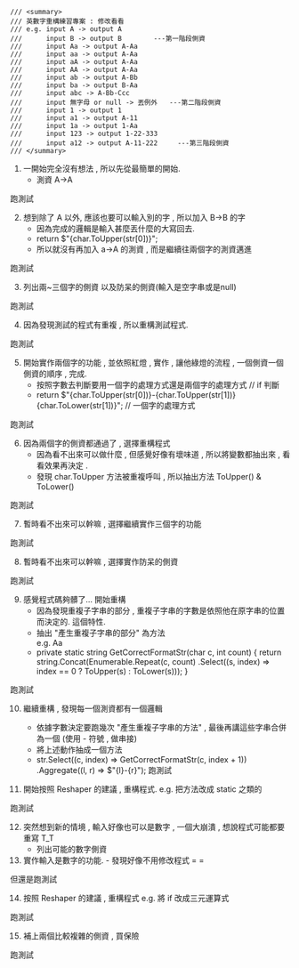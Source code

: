    /// <summary>
    /// 英數字重構練習專案 : 修改看看
    /// e.g. input A -> output A
    ///      input B -> output B        ---第一階段側資
    ///      input Aa -> output A-Aa
    ///      input aa -> output A-Aa
    ///      input aA -> output A-Aa
    ///      input AA -> output A-Aa
    ///      input ab -> output A-Bb
    ///      input ba -> output B-Aa
    ///      input abc -> A-Bb-Ccc
    ///      input 無字母 or null -> 丟例外   ---第二階段側資
    ///      input 1 -> output 1
    ///      input a1 -> output A-11
    ///      input 1a -> output 1-Aa
    ///      input 123 -> output 1-22-333
    ///      input a12 -> output A-11-222     ---第三階段側資
    /// </summary>

1. 一開始完全沒有想法 , 所以先從最簡單的開始. 
   - 測資 A->A
   
跑測試

2. 想到除了 A 以外, 應該也要可以輸入別的字 , 所以加入  B->B 的字
   - 因為完成的邏輯是輸入甚麼丟什麼的大寫回去.
   - return $"{char.ToUpper(str[0])}";
   - 所以就沒有再加入 a->A 的測資 , 而是繼續往兩個字的測資邁進    
   
跑測試

3. 列出兩~三個字的側資 以及防呆的側資(輸入是空字串或是null)

跑測試

4. 因為發現測試的程式有重複 , 所以重構測試程式.

跑測試

5. 開始實作兩個字的功能 , 並依照紅燈 , 實作 , 讓他綠燈的流程 , 一個側資一個側資的順序 , 完成.
   - 按照字數去判斷要用一個字的處理方式還是兩個字的處理方式 // if 判斷
   - return $"{char.ToUpper(str[0])}-{char.ToUpper(str[1])}{char.ToLower(str[1])}"; // 一個字的處理方式
   
跑測試

6. 因為兩個字的側資都通過了 , 選擇重構程式
   - 因為看不出來可以做什麼 , 但感覺好像有壞味道 , 所以將變數都抽出來 , 看看效果再決定 .
   - 發現 char.ToUpper 方法被重複呼叫 , 所以抽出方法 ToUpper() & ToLower()
   
跑測試

7. 暫時看不出來可以幹嘛 , 選擇繼續實作三個字的功能

跑測試

8. 暫時看不出來可以幹嘛 , 選擇實作防呆的側資

跑測試

9. 感覺程式碼夠髒了... 開始重構
   - 因為發現重複子字串的部分 , 重複子字串的字數是依照他在原字串的位置而決定的.  這個特性.
   - 抽出 "產生重複子字串的部分" 為方法   
    e.g. Aa
   - private static string GetCorrectFormatStr(char c, int count)
        {
            return string.Concat(Enumerable.Repeat(c, count)
                                           .Select((s, index) => index == 0 ? ToUpper(s) : ToLower(s)));
        }
    
跑測試

10. 繼續重構 , 發現每一個測資都有一個邏輯
    - 依據字數決定要跑幾次 "產生重複子字串的方法" , 最後再講這些字串合併為一個 (使用 - 符號 , 做串接)
    - 將上述動作抽成一個方法
    - str.Select((c,    index) => GetCorrectFormatStr(c, index + 1))
                              .Aggregate((l, r) => $"{l}-{r}");
跑測試

11. 開始按照 Reshaper 的建議 , 重構程式.  e.g. 把方法改成 static 之類的

跑測試

12. 突然想到新的情境 , 輸入好像也可以是數字 , 一個大崩潰 , 想說程式可能都要重寫 T_T
    - 列出可能的數字側資
13.  實作輸入是數字的功能.
    - 發現好像不用修改程式 = =
    
但還是跑測試

14. 按照 Reshaper 的建議 , 重構程式 e.g. 將 if 改成三元運算式

跑測試

15. 補上兩個比較複雜的側資 , 買保險

跑測試




